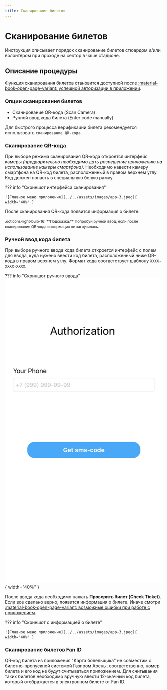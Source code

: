 ```yaml
---
title: Сканирование билетов
---
```


# Сканирование билетов

Инструкция описывает порядок сканирование билетов стюардом и/или волонтёром при проходе на сектор в чаше стадионе.

## Описание процедуры

Функция сканирования билетов становится доступной после [:material-book-open-page-variant: успешной авторизации в приложении](login.md). 

### Опции сканирования билетов

- Сканирование QR-кода (Scan Camera)
- Ручной ввод кода билета (Enter code manually)

Для быстрого процесса верификации билета рекомендуется использовать `сканирование QR-кода`.

### Сканирование QR-кода

При выборе режима сканирования QR-кода откроется интерфейс камеры *(предварительно необходимо дать разрешение приложению на использование камеры смартфона)*. Необходимо навести камеру смартфона на QR-код билета, расположенный в правом верхнем углу. Код должен попасть в специальную белую рамку.

??? info "Скриншот интерфейса сканирования"

    ![Главное меню приложения](../../assets/images/app-3.jpeg){ width="40%" }

После сканирования QR-кода появится информация о билете.

<small>
  :octicons-light-bulb-16:
  **Подсказка:** Попробуй ручной ввод, если после сканирования QR-кода информация не загрузилась.
</small>

### Ручной ввод кода билета

При выборе ручного ввода кода билета откроется интерфейс с полем для ввода, куда нужено ввести код билета, расположенный ниже QR-кода в правом верхнем углу. Формат кода соответствует шаблону `XXXX-XXXX-XXXX`.

??? info "Скриншот ручного ввода"
    ![Главное меню приложения](../../assets/images/app-4.jpeg){ width="40%" }

После ввода кода необходимо нажать **Проверить билет (Check Ticket)**. Если все сделано верно, появится информация о билете. Иначе смотри [:material-book-open-page-variant: возможные ошибки при работе с приложением](errors.md).

??? info "Скриншот с информацией о билете"

    ![Главное меню приложения](../../assets/images/app-3.jpeg){ width="40%" }

### Сканирование билетов Fan ID

QR-код билета из приложения "Карта болельщика" не совместим с билетно-пропускной системой Газпром Арены, соответственно, номер билета и его код не будут считываться приложением. Для считывания таких билетов необходимо вручную ввести 12-значный код билета, который отображается в электронном билете от Fan ID.
